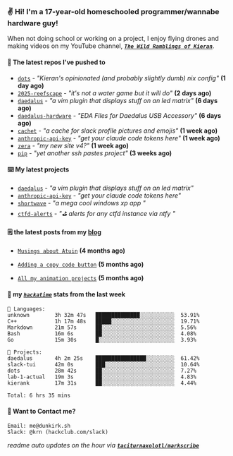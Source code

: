 ### ✌️ Hi! I'm a 17-year-old homeschooled programmer/wannabe hardware guy!

When not doing school or working on a project, I enjoy flying drones and making videos on my YouTube channel, [**_`The Wild Ramblings of Kieran`_**](https://youtube.com/@kieran.rambles).

#### 👷 The latest repos I've pushed to

- [`dots`](https://github.com/taciturnaxolotl/dots) - _"Kieran's opinionated (and probably slightly dumb) nix config"_ **(1 day ago)**
- [`2025-reefscape`](https://github.com/df1317/2025-reefscape) - _"it's not a water game but it will do"_ **(2 days ago)**
- [`daedalus`](https://github.com/taciturnaxolotl/daedalus) - _"a vim plugin that displays stuff on an led matrix"_ **(6 days ago)**
- [`daedalus-hardware`](https://github.com/geschmit/daedalus-hardware) - _"EDA Files for Daedalus USB Accessory"_ **(6 days ago)**
- [`cachet`](https://github.com/taciturnaxolotl/cachet) - _"a cache for slack profile pictures and emojis"_ **(1 week ago)**
- [`anthropic-api-key`](https://github.com/taciturnaxolotl/anthropic-api-key) - _"get your claude code tokens here"_ **(1 week ago)**
- [`zera`](https://github.com/taciturnaxolotl/zera) - _"my new site v4?"_ **(1 week ago)**
- [`pip`](https://github.com/taciturnaxolotl/pip) - _"yet another ssh pastes project"_ **(3 weeks ago)**

#### ⌨️ My latest projects

- [`daedalus`](https://github.com/taciturnaxolotl/daedalus) - _"a vim plugin that displays stuff on an led matrix"_
- [`anthropic-api-key`](https://github.com/taciturnaxolotl/anthropic-api-key) - _"get your claude code tokens here"_
- [`shortwave`](https://github.com/taciturnaxolotl/shortwave) - _"a mega cool windows xp app "_
- [`ctfd-alerts`](https://github.com/taciturnaxolotl/ctfd-alerts) - _"⛳ alerts for any ctfd instance via ntfy "_

#### 🗒️ the latest posts from my [blog](https://dunkirk.sh)

- [`Musings about Atuin`](https://dunkirk.sh/blog/atuin/) **(4 months ago)**

- [`Adding a copy code button`](https://dunkirk.sh/blog/adding-a-copy-button/) **(5 months ago)**

- [`All my animation projects`](https://dunkirk.sh/blog/my-animations/) **(5 months ago)**



#### 📡 my [_`hackatime`_](https://waka.hackclub.com) stats from the last week

```text
💾 Languages:
unknown        3h 32m 47s   ██████████████░░░░░░░░░░░  53.91%
C++            1h 17m 48s   █████░░░░░░░░░░░░░░░░░░░░  19.71%
Markdown       21m 57s      ██░░░░░░░░░░░░░░░░░░░░░░░  5.56%
Bash           16m 6s       ██░░░░░░░░░░░░░░░░░░░░░░░  4.08%
Go             15m 30s      █░░░░░░░░░░░░░░░░░░░░░░░░  3.93%

💼 Projects:
daedalus       4h 2m 25s    ████████████████░░░░░░░░░  61.42%
slack-tui      42m 0s       ███░░░░░░░░░░░░░░░░░░░░░░  10.64%
dots           28m 42s      ██░░░░░░░░░░░░░░░░░░░░░░░  7.27%
lab-1-actual   19m 3s       ██░░░░░░░░░░░░░░░░░░░░░░░  4.83%
kierank        17m 31s      ██░░░░░░░░░░░░░░░░░░░░░░░  4.44%

Total: 6 hrs 35 mins
```

#### 📮 Want to Contact me?

```text
Email: me@dunkirk.sh
Slack: @krn (hackclub.com/slack)
```

_readme auto updates on the hour via [**`taciturnaxolotl/markscribe`**](https://github.com/taciturnaxolotl/markscribe)_
